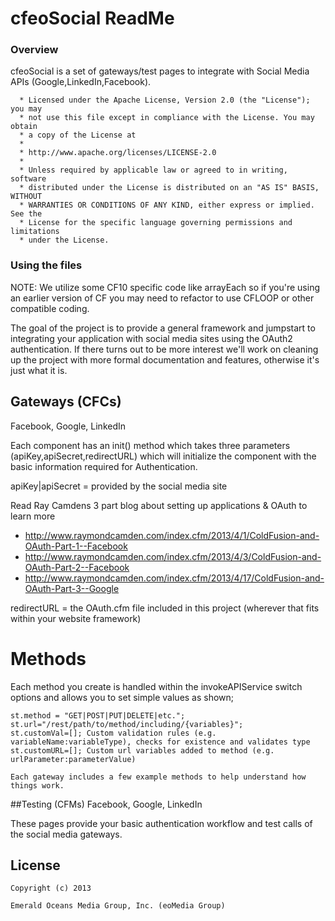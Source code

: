# cfeoSocial ReadMe

### Overview
cfeoSocial is a set of gateways/test pages to integrate with Social Media APIs (Google,LinkedIn,Facebook).

```
  * Licensed under the Apache License, Version 2.0 (the "License"); you may
  * not use this file except in compliance with the License. You may obtain
  * a copy of the License at
  *
  * http://www.apache.org/licenses/LICENSE-2.0
  *
  * Unless required by applicable law or agreed to in writing, software
  * distributed under the License is distributed on an "AS IS" BASIS, WITHOUT
  * WARRANTIES OR CONDITIONS OF ANY KIND, either express or implied. See the
  * License for the specific language governing permissions and limitations
  * under the License.

```

### Using the files

NOTE:  We utilize some CF10 specific code like arrayEach so if you're using an earlier version of CF you may need to refactor to use CFLOOP or other compatible coding.

The goal of the project is to provide a general framework and jumpstart to integrating your application with social media sites using the OAuth2 authentication.  If there turns out to be more interest we'll work on cleaning up the project with more formal documentation and features, otherwise it's just what it is.

## Gateways (CFCs)
Facebook, Google, LinkedIn

Each component has an init() method which takes three parameters (apiKey,apiSecret,redirectURL) which will initialize the component with the basic information required for Authentication.

apiKey|apiSecret = provided by the social media site  

Read Ray Camdens 3 part blog about setting up applications & OAuth to learn more
 - http://www.raymondcamden.com/index.cfm/2013/4/1/ColdFusion-and-OAuth-Part-1--Facebook
 - http://www.raymondcamden.com/index.cfm/2013/4/3/ColdFusion-and-OAuth-Part-2--Facebook
 - http://www.raymondcamden.com/index.cfm/2013/4/17/ColdFusion-and-OAuth-Part-3--Google

 redirectURL = the OAuth.cfm file included in this project (wherever that fits within your website framework)

# Methods

Each method you create is handled within the invokeAPIService switch options and allows you to set simple values as shown;
```
st.method = "GET|POST|PUT|DELETE|etc.";
st.url="/rest/path/to/method/including/{variables}";
st.customVal=[]; Custom validation rules (e.g. variableName:variableType), checks for existence and validates type
st.customURL=[]; Custom url variables added to method (e.g. urlParameter:parameterValue)

Each gateway includes a few example methods to help understand how things work.
```

##Testing (CFMs)
Facebook, Google, LinkedIn

These pages provide your basic authentication workflow and test calls of the social media gateways.



## License
```
Copyright (c) 2013

Emerald Oceans Media Group, Inc. (eoMedia Group)

```